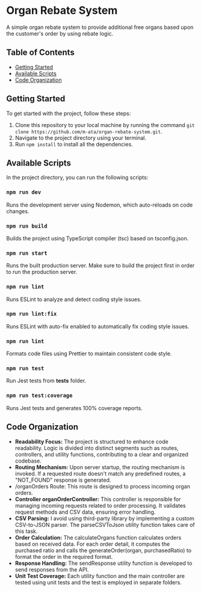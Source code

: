# Organ Rebate System

A simple organ rebate system to provide additional free organs based upon the customer's order by using rebate logic.

## Table of Contents

- [Getting Started](#getting-started)
- [Available Scripts](#available-scripts)
- [Code Organization](#code-organization)

## Getting Started

To get started with the project, follow these steps:

1. Clone this repository to your local machine by running the command `git clone https://github.com/m-ata/organ-rebate-system.git`.
2. Navigate to the project directory using your terminal.
3. Run `npm install` to install all the dependencies.

## Available Scripts

In the project directory, you can run the following scripts:

### `npm run dev`
Runs the development server using Nodemon, which auto-reloads on code changes.

### `npm run build`
Builds the project using TypeScript compiler (tsc) based on tsconfig.json.

### `npm run start`
Runs the built production server. Make sure to build the project first in order to run the production server.

### `npm run lint`
Runs ESLint to analyze and detect coding style issues.

### `npm run lint:fix`
Runs ESLint with auto-fix enabled to automatically fix coding style issues.

### `npm run lint`
Formats code files using Prettier to maintain consistent code style.

### `npm run test`
Run Jest tests from __tests__ folder.

### `npm run test:coverage`
Runs Jest tests and generates 100% coverage reports.


## Code Organization

- **Readability Focus:** The project is structured to enhance code readability. Logic is divided into distinct segments such as routes, controllers, and utility functions, contributing to a clear and organized codebase.
- **Routing Mechanism:** Upon server startup, the routing mechanism is invoked. If a requested route doesn't match any predefined routes, a "NOT_FOUND" response is generated.
- /organOrders Route: This route is designed to process incoming organ orders.
- **Controller organOrderController:** This controller is responsible for managing incoming requests related to order processing. It validates request methods and CSV data, ensuring error handling.
- **CSV Parsing:** I avoid using third-party library by implementing a custom CSV-to-JSON parser. The parseCSVToJson utility function takes care of this task.
- **Order Calculation:** The calculateOrgans function calculates orders based on received data. For each order detail, it computes the purchased ratio and calls the generateOrder(organ, purchasedRatio) to format the order in the required format.
- **Response Handling:** The sendResponse utility function is developed to send responses from the API.
- **Unit Test Coverage:** Each utility function and the main controller are tested using unit tests and the test is employed in separate folders.
